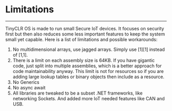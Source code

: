 # Limitations
---
TinyCLR OS is made to run small Secure IoT devices. It focuses on security first but then also reduces some less important features to keep the system small yet capable. Here is a list of limitations and possible workarounds:
1.	No multidimensional arrays, use jagged arrays. Simply use [1][1] instead of [1,1].
2.	There is a limit on each assembly size is 64KB. If you have gigantic code, just split into multiple assemblies, which is a better approach for code maintainability anyway. This limit is not for resources so if you are adding large lookup tables or binary objects then include as a resource.
3.	No Generics
4.	No async await
5.	All libraries are tweaked to be a subset .NET frameworks, like networking Sockets. And added more IoT needed features like CAN and USB.

